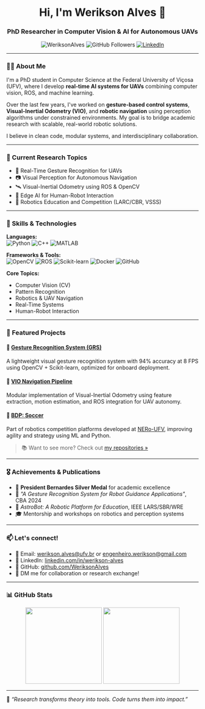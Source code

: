 <h1 align="center">Hi, I'm Werikson Alves 👋</h1>
<h3 align="center">PhD Researcher in Computer Vision & AI for Autonomous UAVs</h3>

<p align="center">
  <img src="https://komarev.com/ghpvc/?username=WeriksonAlves&label=Profile%20views&color=0e75b6&style=flat" alt="WeriksonAlves" />
  <img src="https://img.shields.io/github/followers/WeriksonAlves?style=social" alt="GitHub Followers" />
  <a href="https://www.linkedin.com/in/werikson-alves/"><img src="https://img.shields.io/badge/LinkedIn--_.svg?style=social&logo=linkedin" alt="LinkedIn" /></a>
</p>

---

### 👨‍💻 About Me

I'm a PhD student in Computer Science at the Federal University of Viçosa (UFV), where I develop **real-time AI systems for UAVs** combining computer vision, ROS, and machine learning.

Over the last few years, I've worked on **gesture-based control systems**, **Visual-Inertial Odometry (VIO)**, and **robotic navigation** using perception algorithms under constrained environments. My goal is to bridge academic research with scalable, real-world robotic solutions.

I believe in clean code, modular systems, and interdisciplinary collaboration.

---

### 🔬 Current Research Topics

- 🧠 Real-Time Gesture Recognition for UAVs  
- 📷 Visual Perception for Autonomous Navigation  
- 🛰️ Visual-Inertial Odometry using ROS & OpenCV  
- 📡 Edge AI for Human-Robot Interaction  
- 🤖 Robotics Education and Competition (LARC/CBR, VSSS)

---

### 🧰 Skills & Technologies

**Languages:**  
![Python](https://img.shields.io/badge/Python-3670A0?style=for-the-badge&logo=python&logoColor=ffdd54)
![C++](https://img.shields.io/badge/C++-00599C?style=for-the-badge&logo=cplusplus&logoColor=white)
![MATLAB](https://img.shields.io/badge/MATLAB-ff8800?style=for-the-badge&logo=mathworks&logoColor=white)

**Frameworks & Tools:**  
![OpenCV](https://img.shields.io/badge/OpenCV-27338e?style=for-the-badge&logo=opencv&logoColor=white)
![ROS](https://img.shields.io/badge/ROS-22314e?style=for-the-badge&logo=ros&logoColor=white)
![Scikit-learn](https://img.shields.io/badge/Scikit--Learn-F7931E?style=for-the-badge&logo=scikit-learn&logoColor=white)
![Docker](https://img.shields.io/badge/Docker-2496ED?style=for-the-badge&logo=docker&logoColor=white)
![GitHub](https://img.shields.io/badge/GitHub-181717?style=for-the-badge&logo=github&logoColor=white)

**Core Topics:**  
- Computer Vision (CV)  
- Pattern Recognition  
- Robotics & UAV Navigation  
- Real-Time Systems  
- Human-Robot Interaction  

---

### 📁 Featured Projects

#### 🔹 [Gesture Recognition System (GRS)](https://github.com/WeriksonAlves/grs)
A lightweight visual gesture recognition system with 94% accuracy at 8 FPS using OpenCV + Scikit-learn, optimized for onboard deployment.

#### 🔹 [VIO Navigation Pipeline](https://github.com/WeriksonAlves/Projects_VIO)
Modular implementation of Visual-Inertial Odometry using feature extraction, motion estimation, and ROS integration for UAV autonomy.

#### 🔹 [BDP: Soccer](https://github.com/WeriksonAlves/BDP-UFV)
Part of robotics competition platforms developed at [NERo-UFV](https://github.com/neroUFV), improving agility and strategy using ML and Python.

> 📚 Want to see more? Check out [my repositories »](https://github.com/WeriksonAlves?tab=repositories)

---

### 🎖️ Achievements & Publications

- 🥈 **President Bernardes Silver Medal** for academic excellence  
- 📄 *"A Gesture Recognition System for Robot Guidance Applications"*, CBA 2024  
- 🤖 *AstroBot: A Robotic Platform for Education*, IEEE LARS/SBR/WRE  
- 🎓 Mentorship and workshops on robotics and perception systems

---

### 📫 Let's connect!

- 📧 Email: werikson.alves@ufv.br or engenheiro.werikson@gmail.com  
- 🔗 LinkedIn: [linkedin.com/in/werikson-alves](www.linkedin.com/in/werikson-alves)  
- 🧪 GitHub: [github.com/WeriksonAlves](https://github.com/WeriksonAlves)  
- 💬 DM me for collaboration or research exchange!

---

### 📊 GitHub Stats

<p align="center">
  <img height="200em" src="https://github-readme-stats.vercel.app/api?username=WeriksonAlves&show_icons=true&theme=tokyonight&include_all_commits=true&count_private=true"/>
  <img height="200em" src="https://github-readme-stats.vercel.app/api/top-langs/?username=WeriksonAlves&layout=compact&langs_count=7&theme=tokyonight"/>
</p>

---

🧠 *“Research transforms theory into tools. Code turns them into impact.”*

